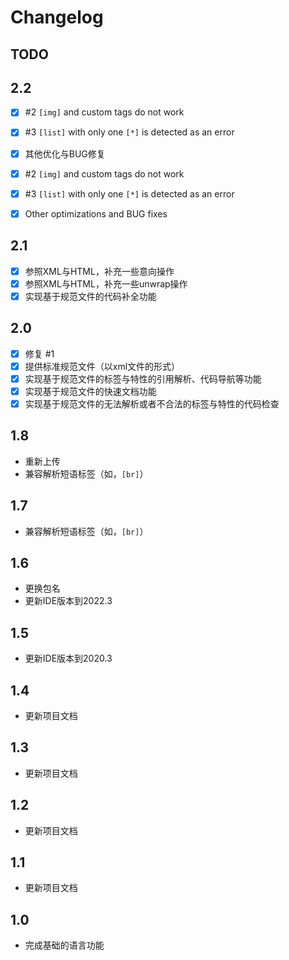 # Changelog

## TODO

## 2.2

* [X] #2 `[img]` and custom tags do not work
* [X] #3 `[list]` with only one `[*]` is detected as an error
* [X] 其他优化与BUG修复


* [X] #2 `[img]` and custom tags do not work
* [X] #3 `[list]` with only one `[*]` is detected as an error
* [X] Other optimizations and BUG fixes

## 2.1

* [X] 参照XML与HTML，补充一些意向操作
* [X] 参照XML与HTML，补充一些unwrap操作
* [X] 实现基于规范文件的代码补全功能

## 2.0

* [X] 修复 #1
* [X] 提供标准规范文件（以xml文件的形式）
* [X] 实现基于规范文件的标签与特性的引用解析、代码导航等功能
* [X] 实现基于规范文件的快速文档功能
* [X] 实现基于规范文件的无法解析或者不合法的标签与特性的代码检查

## 1.8

* 重新上传
* 兼容解析短语标签（如，`[br]`）

## 1.7

* 兼容解析短语标签（如，`[br]`）

## 1.6

* 更换包名
* 更新IDE版本到2022.3

## 1.5

* 更新IDE版本到2020.3

## 1.4

* 更新项目文档

## 1.3

* 更新项目文档

## 1.2

* 更新项目文档

## 1.1

* 更新项目文档

## 1.0

* 完成基础的语言功能


